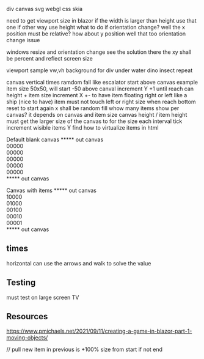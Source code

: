 ﻿
div
canvas
svg
webgl
css
skia

need to get viewport size in blazor
if the width is larger than height use that one if other way use height
what to do if orientation change?
	well the x position must be relative? how about y position well that too
orientation change issue

windows resize and orientation change
	see the solution there
the xy shall be percent and reflect screen size

viewport sample
	vw,vh
background for div
	under water
	dino
	insect
	repeat
	
canvas
	vertical times ramdom fall
	like escalator
	start above canvas
		example item size 50x50, will start -50 above canval
	increment Y +1 until reach can height + item size
	increment X +- to have item floating right or left like a ship (nice to have)
	item must not touch left or right size
	when reach bottom reset to start again
		x shall be random fill
	whow many items show per canvas?
		it depends on canvas and item size
		canvas height / item height
	must get the larger size of the canvas to for the size
	each interval tick increment wisible items Y 
	find how to virtualize items in html
		
Default blank canvas
	***** out canvas		
	00000	
	00000	
	00000	
	00000	
	00000	
	***** out canvas
		
Canvas with items
***** out canvas		
10000	
01000	
00100	
00010	
00001	
***** out canvas
		
		
		
## times
horizontal
	can use the arrows and walk to solve the value
 

## Testing
must test on large screen TV

## Resources
https://www.pmichaels.net/2021/09/11/creating-a-game-in-blazor-part-1-moving-objects/


// 
pull new item in previous is +100% size from start
	if not end